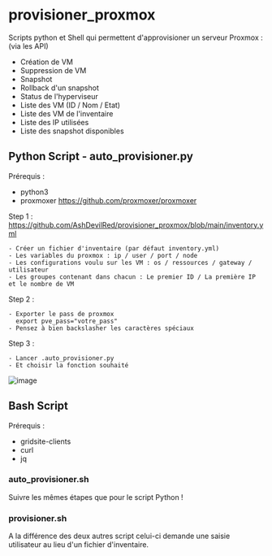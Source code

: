 # provisioner_proxmox
Scripts python et Shell qui permettent d'approvisioner un serveur Proxmox : (via les API)
- Création de VM
- Suppression de VM
- Snapshot
- Rollback d'un snapshot
- Status de l'hyperviseur
- Liste des VM (ID / Nom / Etat)
- Liste des VM de l'inventaire
- Liste des IP utilisées
- Liste des snapshot disponibles

## Python Script - auto_provisioner.py
Prérequis : 
- python3
- proxmoxer https://github.com/proxmoxer/proxmoxer

Step 1 : https://github.com/AshDevilRed/provisioner_proxmox/blob/main/inventory.yml
```
- Créer un fichier d'inventaire (par défaut inventory.yml)
- Les variables du proxmox : ip / user / port / node 
- Les configurations voulu sur les VM : os / ressources / gateway / utilisateur
- Les groupes contenant dans chacun : Le premier ID / La première IP et le nombre de VM
```

Step 2 :
```
- Exporter le pass de proxmox
  export pve_pass="votre_pass"
- Pensez à bien backslasher les caractères spéciaux
```

Step 3 :
```
- Lancer .auto_provisioner.py
- Et choisir la fonction souhaité
```
![image](https://user-images.githubusercontent.com/71751138/126310900-a215baac-b0e7-4159-84e4-b37834067bc0.png)


## Bash Script 
Prérequis : 
- gridsite-clients
- curl
- jq


### auto_provisioner.sh

Suivre les mêmes étapes que pour le script Python !

### provisioner.sh

A la différence des deux autres script celui-ci demande une saisie utilisateur au lieu d'un fichier d'inventaire.


